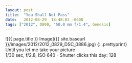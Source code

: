 ```yaml
---
layout: post
title:  "You Shall Not Pass"
date:   2012-08-29  18:48:03 -0600
tags: ["2012", D800, "50.0 mm f/1.4", Genesis]
---
```

![{{ page.title }} Image]({{ site.baseurl }}/images/2012/2012_0829_DSC_0886.jpg)
{: .prettyprint}  
Until you let me take your picture  
1/30 sec, f/2.8, ISO 640 - Shutter clicks this day: 128